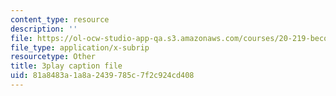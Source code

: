 ```yaml
---
content_type: resource
description: ''
file: https://ol-ocw-studio-app-qa.s3.amazonaws.com/courses/20-219-becoming-the-next-bill-nye-writing-and-hosting-the-educational-show-january-iap-2015/81a8483a1a8a2439785c7f2c924cd408_q4524Q4xnqA.srt
file_type: application/x-subrip
resourcetype: Other
title: 3play caption file
uid: 81a8483a-1a8a-2439-785c-7f2c924cd408
---
```

